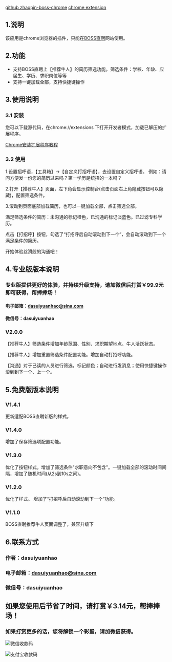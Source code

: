 [github zhaopin-boss-chrome](https://github.com/dasuiyuanhao/zhaopin-boss-chrome)
[chrome extension](http://open.chrome.360.cn/html/dev_browserAction.html)
 
## 1.说明
该应用是chrome浏览器的插件，只能在[BOSS直聘](https://www.zhipin.com)网站使用。

## 2.功能
* 支持BOSS直聘上【推荐牛人】的简历筛选功能。筛选条件：学校、年龄、应届生、学历、求职岗位等等
* 支持一键加载全部，支持快捷键操作
## 3.使用说明

### 3.1 安装
  您可以下载源代码，在chrome://extensions 下打开开发者模式，加载已解压的扩展程序。

  [Chrome安装扩展程序教程](https://jingyan.baidu.com/article/148a19216b72900c70c3b176.html)
### 3.2 使用
  1.设置招呼语，【工具箱】->【自定义打招呼语】，去设置自定义招呼语。
  例如：请问方便发一份您的简历过来吗？第一学历是统招的一本吗？

  2.打开【推荐牛人】页面，左下角会显示控制台(点击页面右上角隐藏按钮可以隐藏)，配置筛选条件。

  3.滚动到页面底部加载简历，也可以一键加载全部，点击筛选全部。
  
  满足筛选条件的简历：未沟通的标记橙色，已沟通的标记淡蓝色。已过滤专科学历。

  点击【打招呼】按钮，勾选了“打招呼后自动滚动到下一个”，会自动滚动到下一个满足条件的简历。

  开始体验丝滑般的沟通吧！

## 4.专业版版本说明
### 专业版提供更好的体验，并持续升级支持，请加微信后打赏￥99.9元即可获得，帮捧捧场！
#### 电子邮箱：dasuiyuanhao@sina.com
#### 微信号：dasuiyuanhao

### V2.0.0
【推荐牛人】筛选条件增加年龄范围、性别、求职期望地点、牛人活跃状态。

【推荐牛人】增加重置筛选条件配置功能。增加自动打招呼功能。

【沟通】对于已读的人员进行筛选，标记颜色；自动进行发消息；使用快捷键操作滚到到下一个、上一个。
    
    
## 5.免费版版本说明


### V1.4.1
更新适配BOSS直聘新版的样式。

### V1.4.0
增加了保存筛选项配置功能。

### V1.3.0
优化了按钮样式。增加了筛选条件"求职意向不包含"。一键加载全部的滚动时间间隔，增加了随机时间(从2s到10s之间)。

### V1.2.0
优化了样式。
增加了“打招呼后自动滚动到下一个”功能。

### V1.1.0
BOSS直聘推荐牛人页面调整了，兼容升级下

## 6.联系方式
### 作者：dasuiyuanhao

### 电子邮箱：dasuiyuanhao@sina.com

### 微信号：dasuiyuanhao

## 如果您使用后节省了时间，请打赏￥3.14元，帮捧捧场！
### 如果打赏更多的话，您将解锁一个彩蛋，请加微信获得。

![微信收款码](https://gitee.com/lizhilaile/blog/raw/master/images/wodeweixinshoukuanma.png)

![支付宝收款码](https://gitee.com/lizhilaile/blog/raw/master/images/wodezhifubaoshoukuanma.png)

